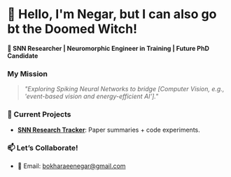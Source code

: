 # 👋 Hello, I'm Negar, but I can also go bt the Doomed Witch!  

**🔬 SNN Researcher | Neuromorphic Engineer in Training | Future PhD Candidate**  

### **My Mission**  
> *"Exploring Spiking Neural Networks to bridge [Computer Vision, e.g., 'event-based vision and energy-efficient AI']."*  

### **🌱 Current Projects**  
- **[SNN Research Tracker]([https://github.com/yourusername/SNN-Research-Tracker](https://github.com/DoomedWitch/SNN-Research-Tracker.git))**: Paper summaries + code experiments.  


### **📫 Let’s Collaborate!**  
- 📧 Email: bokharaeenegar@gmail.com  
